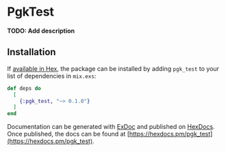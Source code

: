 # PgkTest

**TODO: Add description**

## Installation

If [available in Hex](https://hex.pm/docs/publish), the package can be installed
by adding `pgk_test` to your list of dependencies in `mix.exs`:

```elixir
def deps do
  [
    {:pgk_test, "~> 0.1.0"}
  ]
end
```

Documentation can be generated with [ExDoc](https://github.com/elixir-lang/ex_doc)
and published on [HexDocs](https://hexdocs.pm). Once published, the docs can
be found at [https://hexdocs.pm/pgk_test](https://hexdocs.pm/pgk_test).

